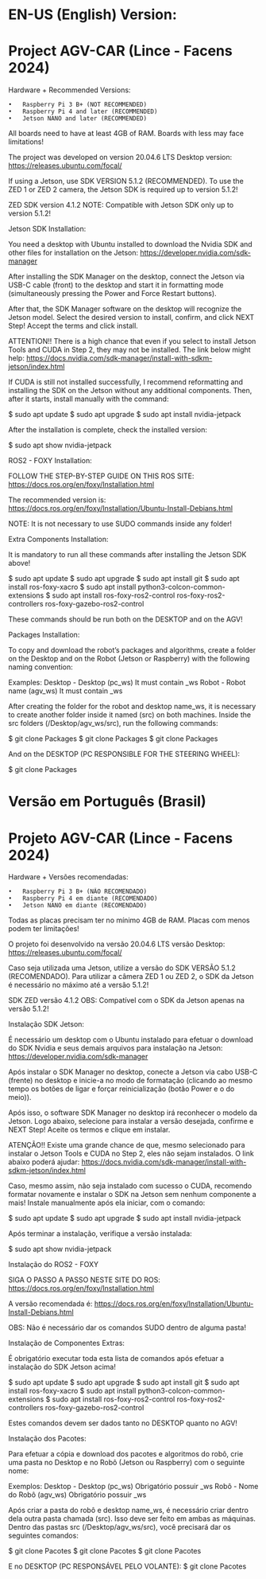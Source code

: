 # EN-US (English) Version:
# Project AGV-CAR (Lince - Facens 2024)

Hardware + Recommended Versions:

	•	Raspberry Pi 3 B+ (NOT RECOMMENDED)
	•	Raspberry Pi 4 and later (RECOMMENDED)
	•	Jetson NANO and later (RECOMMENDED)

All boards need to have at least 4GB of RAM. Boards with less may face limitations!

The project was developed on version 20.04.6 LTS Desktop version:
https://releases.ubuntu.com/focal/

If using a Jetson, use SDK VERSION 5.1.2 (RECOMMENDED).
To use the ZED 1 or ZED 2 camera, the Jetson SDK is required up to version 5.1.2!

ZED SDK version 4.1.2 NOTE: Compatible with Jetson SDK only up to version 5.1.2!

Jetson SDK Installation:

You need a desktop with Ubuntu installed to download the Nvidia SDK and other files for installation on the Jetson:
https://developer.nvidia.com/sdk-manager

After installing the SDK Manager on the desktop, connect the Jetson via USB-C cable (front) to the desktop and start it in formatting mode (simultaneously pressing the Power and Force Restart buttons).

After that, the SDK Manager software on the desktop will recognize the Jetson model.
Select the desired version to install, confirm, and click NEXT Step!
Accept the terms and click install.

ATTENTION!!
There is a high chance that even if you select to install Jetson Tools and CUDA in Step 2, they may not be installed. The link below might help:
https://docs.nvidia.com/sdk-manager/install-with-sdkm-jetson/index.html

If CUDA is still not installed successfully, I recommend reformatting and installing the SDK on the Jetson without any additional components.
Then, after it starts, install manually with the command:

$ sudo apt update
$ sudo apt upgrade
$ sudo apt install nvidia-jetpack

After the installation is complete, check the installed version:

$ sudo apt show nvidia-jetpack

ROS2 - FOXY Installation:

FOLLOW THE STEP-BY-STEP GUIDE ON THIS ROS SITE:
https://docs.ros.org/en/foxy/Installation.html

The recommended version is:
https://docs.ros.org/en/foxy/Installation/Ubuntu-Install-Debians.html

NOTE: It is not necessary to use SUDO commands inside any folder!

Extra Components Installation:

It is mandatory to run all these commands after installing the Jetson SDK above!

$ sudo apt update
$ sudo apt upgrade
$ sudo apt install git
$ sudo apt install ros-foxy-xacro
$ sudo apt install python3-colcon-common-extensions
$ sudo apt install ros-foxy-ros2-control ros-foxy-ros2-controllers ros-foxy-gazebo-ros2-control

These commands should be run both on the DESKTOP and on the AGV!

Packages Installation:

To copy and download the robot’s packages and algorithms, create a folder on the Desktop and on the Robot (Jetson or Raspberry) with the following naming convention:

Examples:
Desktop - Desktop (pc_ws) It must contain _ws
Robot - Robot name (agv_ws) It must contain _ws

After creating the folder for the robot and desktop name_ws, it is necessary to create another folder inside it named (src) on both machines.
Inside the src folders (/Desktop/agv_ws/src), run the following commands:

$ git clone Packages
$ git clone Packages
$ git clone Packages

And on the DESKTOP (PC RESPONSIBLE FOR THE STEERING WHEEL):

$ git clone Packages



# Versão em Português (Brasil)
# Projeto AGV-CAR (Lince - Facens 2024)

Hardware + Versões recomendadas:

	•	Raspberry Pi 3 B+ (NÃO RECOMENDADO)
	•	Raspberry Pi 4 em diante (RECOMENDADO)
	•	Jetson NANO em diante (RECOMENDADO)

Todas as placas precisam ter no mínimo 4GB de RAM. Placas com menos podem ter limitações!

O projeto foi desenvolvido na versão 20.04.6 LTS versão Desktop:
https://releases.ubuntu.com/focal/

Caso seja utilizada uma Jetson, utilize a versão do SDK VERSÃO 5.1.2 (RECOMENDADO).
Para utilizar a câmera ZED 1 ou ZED 2, o SDK da Jetson é necessário no máximo até a versão 5.1.2!

SDK ZED versão 4.1.2 OBS: Compatível com o SDK da Jetson apenas na versão 5.1.2!

Instalação SDK Jetson:

É necessário um desktop com o Ubuntu instalado para efetuar o download do SDK Nvidia e seus demais arquivos para instalação na Jetson:
https://developer.nvidia.com/sdk-manager

Após instalar o SDK Manager no desktop, conecte a Jetson via cabo USB-C (frente) no desktop e inicie-a no modo de formatação (clicando ao mesmo tempo os botões de ligar e forçar reinicialização (botão Power e o do meio)).

Após isso, o software SDK Manager no desktop irá reconhecer o modelo da Jetson.
Logo abaixo, selecione para instalar a versão desejada, confirme e NEXT Step!
Aceite os termos e clique em instalar.

ATENÇÃO!!
Existe uma grande chance de que, mesmo selecionado para instalar o Jetson Tools e CUDA no Step 2, eles não sejam instalados. O link abaixo poderá ajudar:
https://docs.nvidia.com/sdk-manager/install-with-sdkm-jetson/index.html

Caso, mesmo assim, não seja instalado com sucesso o CUDA, recomendo formatar novamente e instalar o SDK na Jetson sem nenhum componente a mais!
Instale manualmente após ela iniciar, com o comando:

$ sudo apt update
$ sudo apt upgrade
$ sudo apt install nvidia-jetpack

Após terminar a instalação, verifique a versão instalada:

$ sudo apt show nvidia-jetpack

Instalação do ROS2 - FOXY

SIGA O PASSO A PASSO NESTE SITE DO ROS:
https://docs.ros.org/en/foxy/Installation.html

A versão recomendada é:
https://docs.ros.org/en/foxy/Installation/Ubuntu-Install-Debians.html

OBS: Não é necessário dar os comandos SUDO dentro de alguma pasta!

Instalação de Componentes Extras:

É obrigatório executar toda esta lista de comandos após efetuar a instalação do SDK Jetson acima!

$ sudo apt update
$ sudo apt upgrade
$ sudo apt install git
$ sudo apt install ros-foxy-xacro
$ sudo apt install python3-colcon-common-extensions
$ sudo apt install ros-foxy-ros2-control ros-foxy-ros2-controllers ros-foxy-gazebo-ros2-control

Estes comandos devem ser dados tanto no DESKTOP quanto no AGV!

Instalação dos Pacotes:

Para efetuar a cópia e download dos pacotes e algoritmos do robô, crie uma pasta no Desktop e no Robô (Jetson ou Raspberry) com o seguinte nome:

Exemplos:
Desktop - Desktop (pc_ws) Obrigatório possuir _ws
Robô - Nome do Robô (agv_ws) Obrigatório possuir _ws

Após criar a pasta do robô e desktop name_ws, é necessário criar dentro dela outra pasta chamada (src). Isso deve ser feito em ambas as máquinas.
Dentro das pastas src (/Desktop/agv_ws/src), você precisará dar os seguintes comandos:

$ git clone Pacotes
$ git clone Pacotes
$ git clone Pacotes

E no DESKTOP (PC RESPONSÁVEL PELO VOLANTE):
$ git clone Pacotes
